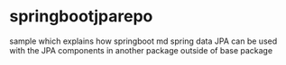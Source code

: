 # springbootjparepo
sample which explains how springboot md spring data JPA can be used with the JPA components in another package outside of base package
